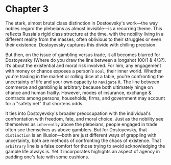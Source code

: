 # Chapter 3
The stark, almost brutal class distinction in Dostoevsky's work—the way nobles regard the plebeians as almost invisible—is a recurring theme. This reflects Russia's rigid class structure at the time, with the nobility living in a different reality from the masses, often oblivious to their struggles or even their existence. Dostoyevsky captures this divide with chilling precision.

But then, on the issue of gambling versus trade, it all becomes blurred for Dostoyevsky (Where do you draw the line between a longshot 100/1 & 4/3?). It’s about the existential and moral risk involved. For him, any engagement with money or chance exposes a person’s `soul`, their inner world. Whether you're trading in the market or rolling dice at a table, you're confronting the uncertainty of life and your own capacity to `navigate` it. The line between commerce and gambling is arbitrary because both ultimately hinge on chance and human frailty. However, modes of insurance, exchange & contracts among persons, households, firms, and government may account for a "safety net" that shortens odds.

It ties into Dostoyevsky's broader preoccupation with the individual's confrontation with freedom, fate, and moral choice. Just as the nobility see themselves as `inherently` above the plebeians, people engaged in trade often see themselves as above gamblers. But for Dostoyevsky, that `distinction` is an illusion—both are just different ways of grappling with uncertainty, both are methods of confronting the chaos of existence. That `arbitrary` line is a false comfort for those trying to avoid acknowledging the gamble life always is. Yet it incorporates highights an aspect of agency in padding one's fate with some cushions.
